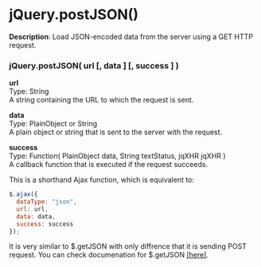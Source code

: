 # jQuery.postJSON()
**Description**: Load JSON-encoded data from the server using a GET HTTP request.

### jQuery.postJSON( url [, data ] [, success ] )

**url**  
Type: String  
A string containing the URL to which the request is sent.

**data**  
Type: PlainObject or String  
A plain object or string that is sent to the server with the request.

**success**  
Type: Function( PlainObject data, String textStatus, jqXHR jqXHR )  
A callback function that is executed if the request succeeds.

This is a shorthand Ajax function, which is equivalent to:
```javascript
$.ajax({
  dataType: "json",
  url: url,
  data: data,
  success: success
});
```

It is very similar to $.getJSON with only diffrence that it is sending POST request. You can check documenation for $.getJSON [[here]](http://api.jquery.com/jquery.getjson/).